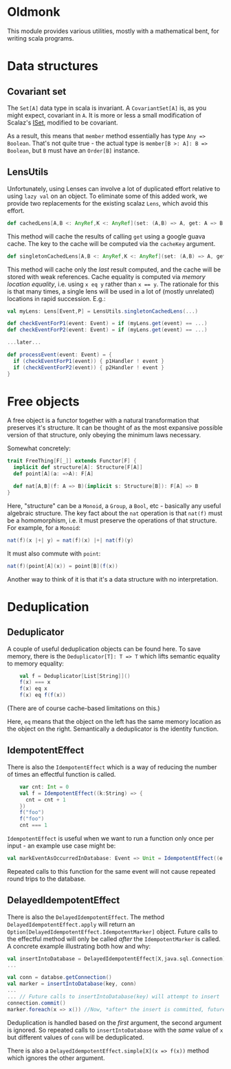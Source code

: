 # Oldmonk

This module provides various utilities, mostly with a mathematical bent, for writing scala programs.

# Data structures
## Covariant set

The `Set[A]` data type in scala is invariant. A `CovariantSet[A]` is, as you might expect, covariant in `A`. It is more or less a small modification of Scalaz's [ISet](https://github.com/scalaz/scalaz/blob/series/7.2.x/core/src/main/scala/scalaz/ISet.scala), modified to be covariant.

As a result, this means that `member` method essentially has type `Any => Boolean`. That's not quite true - the actual type is `member[B >: A]: B => Boolean`, but `B` must have an `Order[B]` instance.

## LensUtils

Unfortunately, using Lenses can involve a lot of duplicated effort relative to using `lazy val` on an object. To eliminate some of this added work, we provide two
replacements for the existing scalaz `Lens`, which avoid this effort.

```scala
def cachedLens[A,B <: AnyRef,K <: AnyRef](set: (A,B) => A, get: A => B, cacheKey: A => K, maxCacheSize: Int = 512, maxCacheDurationSeconds: Int = 10*60)
```

This method will cache the results of calling `get` using a google guava cache. The key to the cache will be computed via the `cacheKey` argument.

```scala
def singletonCachedLens[A,B <: AnyRef,K <: AnyRef](set: (A,B) => A, get: A => B, cacheKey: A => K)
```

This method will cache only the *last* result computed, and the cache will be stored with weak references. Cache equality is computed via
*memory location equality*, i.e. using `x eq y` rather than `x == y`. The rationale for this is that many times, a single lens will be used
in a lot of (mostly unrelated) locations in rapid succession. E.g.:

```scala
val myLens: Lens[Event,P] = LensUtils.singletonCachedLens(...)

def checkEventForP1(event: Event) = if (myLens.get(event) == ...)
def checkEventForP2(event: Event) = if (myLens.get(event) == ...)

...later...

def processEvent(event: Event) = {
  if (checkEventForP1(event)) { p1Handler ! event }
  if (checkEventForP2(event)) { p2Handler ! event }
}
```

# Free objects

A free object is a functor together with a natural transformation that preserves it's structure. It can be thought of as the most expansive possible version of that structure, only obeying the minimum laws necessary.

Somewhat concretely:

```scala
trait FreeThing[F[_]] extends Functor[F] {
  implicit def structure[A]: Structure[F[A]]
  def point[A](a: =>A): F[A]

  def nat[A,B](f: A => B)(implicit s: Structure[B]): F[A] => B
}
```

Here, "structure" can be a `Monoid`, a `Group`, a `Bool`, etc - basically any useful algebraic structure. The key fact about the `nat` operation is that `nat(f)` must be a homomorphism, i.e. it must preserve the operations of that structure. For example, for a `Monoid`:

```scala
nat(f)(x |+| y) = nat(f)(x) |+| nat(f)(y)
```

It must also commute with `point`:

```scala
nat(f)(point[A](x)) = point[B](f(x))
```

Another way to think of it is that it's a data structure with no interpretation.

# Deduplication

## Deduplicator
A couple of useful deduplication objects can be found here. To save memory, there is the `Deduplicator[T]: T => T` which lifts semantic equality to memory equality:

```scala
    val f = Deduplicator[List[String]]()
    f(x) === x
    f(x) eq x
    f(x) eq f(f(x))
```

(There are of course cache-based limitations on this.)

Here, `eq` means that the object on the left has the same memory location as the object on the right. Semantically a deduplicator is the identity function.

## IdempotentEffect

There is also the `IdempotentEffect` which is a way of reducing the number of times an effectful function is called.

```scala
    var cnt: Int = 0
    val f = IdempotentEffect((k:String) => {
      cnt = cnt + 1
    })
    f("foo")
    f("foo")
    cnt === 1
```

`IdempotentEffect` is useful when we want to run a function only once per input - an example use case might be:

```scala
val markEventAsOccurredInDatabase: Event => Unit = IdempotentEffect((e:Event) => {...})
```

Repeated calls to this function for the same event will not cause repeated round trips to the database.

## DelayedIdempotentEffect

There is also the `DelayedIdempotentEffect`. The method `DelayedIdempotentEffect.apply` will return an `Option[DelayedIdempotentEffect.IdempotentMarker]` object. Future calls to the effectful method will only be called *after* the `IdempotentMarker` is called. A concrete example illustrating both how and why:

```scala
val insertIntoDatabase = DelayedIdempotentEffect[X,java.sql.Connection]((x,conn) => insertIntoDatabaseNoCommit(x, conn))
...

val conn = databse.getConnection()
val marker = insertIntoDatabase(key, conn)
...
... // Future calls to insertIntoDatabase(key) will attempt to insert
connection.commit()
marker.foreach(x => x()) //Now, *after* the insert is committed, future attempts will be prevented
```

Deduplication is handled based on the *first* argument, the second argument is ignored. So repeated calls to `insertIntoDatabase` with the *same* value of `x` but different values of `conn` will be deduplicated.

There is also a `DelayedIdempotentEffect.simple[X](x => f(x))` method which ignores the other argument.
